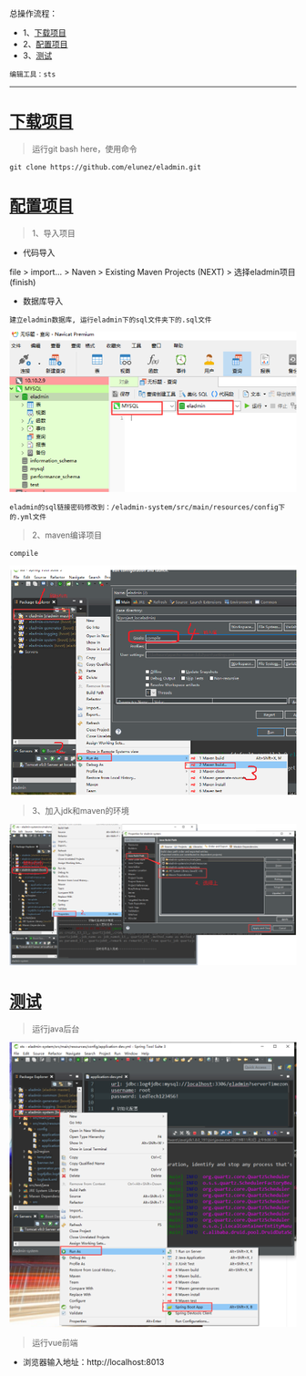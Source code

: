 总操作流程：
- 1、[下载项目](#java-01) 
- 2、[配置项目](#java-02) 
- 3、[测试](#java-03) 

`编辑工具：sts`

***

# <a name="java-01" href="#" >下载项目</a>

> 运行git bash here，使用命令

```
git clone https://github.com/elunez/eladmin.git
```

# <a name="java-02" href="#" >配置项目</a>

> 1、导入项目

- 代码导入

file > import... > Naven > Existing Maven Projects (NEXT) > 选择eladmin项目(finish)

- 数据库导入

`建立eladmin数据库,
运行eladmin下的sql文件夹下的.sql文件`

![](image/2-4.png)

`eladmin的sql链接密码修改到：/eladmin-system/src/main/resources/config下的.yml文件`

> 2、maven编译项目

```
compile
```

![](image/2-1.png)

> 3、加入jdk和maven的环境

![](image/2-2.png)

# <a name="java-03" href="#" >测试</a>

> 运行java后台

![](image/2-3.png)

> 运行vue前端

- 浏览器输入地址：http://localhost:8013
